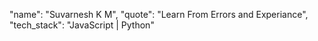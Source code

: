 "name": "Suvarnesh K M",
"quote": "Learn From Errors and Experiance",
"tech_stack": "JavaScript | Python"